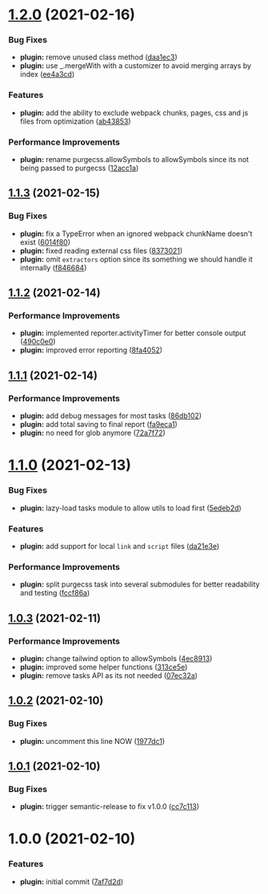 # [1.2.0](https://github.com/mohatt/gatsby-plugin-postbuild/compare/v1.1.3...v1.2.0) (2021-02-16)


### Bug Fixes

* **plugin:** remove unused class method ([daa1ec3](https://github.com/mohatt/gatsby-plugin-postbuild/commit/daa1ec314ef5b30a017b83e3e35805de30101bef))
* **plugin:** use _.mergeWith with a customizer to avoid merging arrays by index ([ee4a3cd](https://github.com/mohatt/gatsby-plugin-postbuild/commit/ee4a3cda9a56d4561994434151b5f814b03fab71))


### Features

* **plugin:** add the ability to exclude webpack chunks, pages, css and js files from optimization ([ab43853](https://github.com/mohatt/gatsby-plugin-postbuild/commit/ab43853831399d0a773a9fc1950b5a38b143a3bc))


### Performance Improvements

* **plugin:** rename purgecss.allowSymbols to allowSymbols since its not being passed to purgecss ([12acc1a](https://github.com/mohatt/gatsby-plugin-postbuild/commit/12acc1a12a805c99a8c8f9ea731bdb1871ba5123))

## [1.1.3](https://github.com/mohatt/gatsby-plugin-postbuild/compare/v1.1.2...v1.1.3) (2021-02-15)


### Bug Fixes

* **plugin:** fix a TypeError when an ignored webpack chunkName doesn't exist ([6014f80](https://github.com/mohatt/gatsby-plugin-postbuild/commit/6014f80d018ddbf55239f603fa13fdc26188b777))
* **plugin:** fixed reading external css files ([8373021](https://github.com/mohatt/gatsby-plugin-postbuild/commit/83730211606a9dd1db289d29eeaef291fef5e128))
* **plugin:** omit `extractors` option since its something we should handle it internally ([f846684](https://github.com/mohatt/gatsby-plugin-postbuild/commit/f8466844f03cd445140d33d2c1f66a0b689bb341))

## [1.1.2](https://github.com/mohatt/gatsby-plugin-postbuild/compare/v1.1.1...v1.1.2) (2021-02-14)


### Performance Improvements

* **plugin:** implemented reporter.activityTimer for better console output ([490c0e0](https://github.com/mohatt/gatsby-plugin-postbuild/commit/490c0e00a2dbfbf9193a3465808bba2e1b1af7fe))
* **plugin:** improved error reporting ([8fa4052](https://github.com/mohatt/gatsby-plugin-postbuild/commit/8fa4052c05cfdc4e7b673c732dd3fccfb5de1365))

## [1.1.1](https://github.com/mohatt/gatsby-plugin-postbuild/compare/v1.1.0...v1.1.1) (2021-02-14)


### Performance Improvements

* **plugin:** add debug messages for most tasks ([86db102](https://github.com/mohatt/gatsby-plugin-postbuild/commit/86db102537de3d7b81905d6c7dbc9853a522e837))
* **plugin:** add total saving to final report ([fa9eca1](https://github.com/mohatt/gatsby-plugin-postbuild/commit/fa9eca1fb9f10ef9d334a7058b1f01999b701bbd))
* **plugin:** no need for glob anymore ([72a7f72](https://github.com/mohatt/gatsby-plugin-postbuild/commit/72a7f723e0205463ece65f870d647f005784af10))

# [1.1.0](https://github.com/mohatt/gatsby-plugin-postbuild/compare/v1.0.3...v1.1.0) (2021-02-13)


### Bug Fixes

* **plugin:** lazy-load tasks module to allow utils to load first ([5edeb2d](https://github.com/mohatt/gatsby-plugin-postbuild/commit/5edeb2d20d3009e796bb9f8fdd467cf277e2c1c4))


### Features

* **plugin:** add support for local `link` and `script` files ([da21e3e](https://github.com/mohatt/gatsby-plugin-postbuild/commit/da21e3e84c4baf7a00c51e0f7ddd925d1df2a0dc))


### Performance Improvements

* **plugin:** split purgecss task into several submodules for better readability and testing ([fccf86a](https://github.com/mohatt/gatsby-plugin-postbuild/commit/fccf86aaac461ade15d032ad5f11571ad7f2e1b2))

## [1.0.3](https://github.com/mohatt/gatsby-plugin-postbuild/compare/v1.0.2...v1.0.3) (2021-02-11)


### Performance Improvements

* **plugin:** change tailwind option to allowSymbols ([4ec8913](https://github.com/mohatt/gatsby-plugin-postbuild/commit/4ec891349c89db16413ab287fc087fee865ce49d))
* **plugin:** improved some helper functions ([313ce5e](https://github.com/mohatt/gatsby-plugin-postbuild/commit/313ce5e054ec8ba7497a3ea333ebe9b9c529aa40))
* **plugin:** remove tasks API as its not needed ([07ec32a](https://github.com/mohatt/gatsby-plugin-postbuild/commit/07ec32ae3380fa319f8803bef8e96beda4658e30))

## [1.0.2](https://github.com/mohatt/gatsby-plugin-postbuild/compare/v1.0.1...v1.0.2) (2021-02-10)


### Bug Fixes

* **plugin:** uncomment this line NOW ([1977dc1](https://github.com/mohatt/gatsby-plugin-postbuild/commit/1977dc1eb052d24b64ba08cd9db09a48282ec262))

## [1.0.1](https://github.com/mohatt/gatsby-plugin-postbuild/compare/v1.0.0...v1.0.1) (2021-02-10)


### Bug Fixes

* **plugin:** trigger semantic-release to fix v1.0.0 ([cc7c113](https://github.com/mohatt/gatsby-plugin-postbuild/commit/cc7c11319a20b3831e4e3a2af19bd729ecdb56b8))

# 1.0.0 (2021-02-10)


### Features

* **plugin:** initial commit ([7af7d2d](https://github.com/mohatt/gatsby-plugin-postbuild/commit/7af7d2d043dd8e8395b096b34ea1acc5c46e5788))
